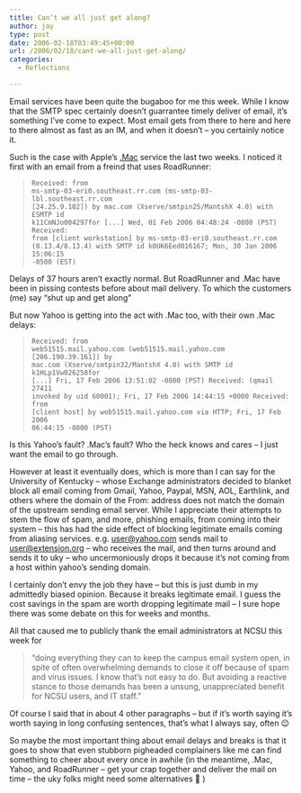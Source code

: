```yaml
---
title: Can’t we all just get along?
author: jay
type: post
date: 2006-02-18T03:49:45+00:00
url: /2006/02/18/cant-we-all-just-get-along/
categories:
  - Reflections

---
```

Email services have been quite the bugaboo for me this week. While I know that the SMTP spec certainly doesn’t guarrantee timely deliver of email, it’s something I’ve come to expect. Most email gets from there to here and here to there almost as fast as an IM, and when it doesn’t &#8211; you certainly notice it.

Such is the case with Apple’s [.Mac][1] service the last two weeks. I noticed it first with an email from a freind that uses RoadRunner:

> <code class="highlighter-rouge">Received: from ms-smtp-03-eri0.southeast.rr.com (ms-smtp-03-lbl.southeast.rr.com [24.25.9.102]) by mac.com (Xserve/smtpin25/MantshX 4.0) with ESMTP id k11CmNJo004297for [...] Wed, 01 Feb 2006 04:48:24 -0800 (PST) Received: from [client workstation] by ms-smtp-03-eri0.southeast.rr.com (8.13.4/8.13.4) with SMTP id k0UK6Eed016167; Mon, 30 Jan 2006 15:06:15 -0500 (EST)</code>

Delays of 37 hours aren’t exactly normal. But RoadRunner and .Mac have been in pissing contests before about mail delivery. To which the customers (me) say “shut up and get along”

But now Yahoo is getting into the act with .Mac too, with their own .Mac delays:

> <code class="highlighter-rouge">Received: from web51515.mail.yahoo.com (web51515.mail.yahoo.com [206.190.39.161]) by mac.com (Xserve/smtpin32/MantshX 4.0) with SMTP id k1HLp1Vw026258for [...] Fri, 17 Feb 2006 13:51:02 -0800 (PST) Received: (qmail 27411 invoked by uid 60001); Fri, 17 Feb 2006 14:44:15 +0000 Received: from [client host] by web51515.mail.yahoo.com via HTTP; Fri, 17 Feb 2006 06:44:15 -0800 (PST)</code>

Is this Yahoo’s fault? .Mac’s fault? Who the heck knows and cares &#8211; I just want the email to go through.

However at least it eventually does, which is more than I can say for the University of Kentucky &#8211; whose Exchange administrators decided to blanket block all email coming from Gmail, Yahoo, Paypal, MSN, AOL, Earthlink, and others where the domain of the From: address does not match the domain of the upstream sending email server. While I appreciate their attempts to stem the flow of spam, and more, phishing emails, from coming into their system &#8211; this has had the side effect of blocking legitimate emails coming from aliasing services. e.g. user@yahoo.com sends mail to user@extension.org &#8211; who receives the mail, and then turns around and sends it to uky &#8211; who uncermoniously drops it because it’s not coming from a host within yahoo’s sending domain.

I certainly don’t envy the job they have &#8211; but this is just dumb in my admittedly biased opinion. Because it breaks legitimate email. I guess the cost savings in the spam are worth dropping legitimate mail &#8211; I sure hope there was some debate on this for weeks and months.

All that caused me to publicly thank the email administrators at NCSU this week for

> “doing everything they can to keep the campus email system open, in spite of often overwhelming demands to close it off because of spam and virus issues. I know that’s not easy to do. But avoiding a reactive stance to those demands has been a unsung, unappreciated benefit for NCSU users, and IT staff.”

Of course I said that in about 4 other paragraphs &#8211; but if it’s worth saying it’s worth saying in long confusing sentences, that’s what I always say, often 😉

So maybe the most important thing about email delays and breaks is that it goes to show that even stubborn pigheaded complainers like me can find something to cheer about every once in awhile (in the meantime, .Mac, Yahoo, and RoadRunner &#8211; get your crap together and deliver the mail on time &#8211; the uky folks might need some alternatives 🙂 )

 [1]: http://www.mac.com